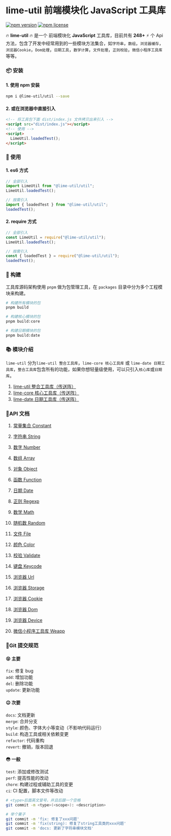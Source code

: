 # lime-util 前端模块化 JavaScript 工具库

[![npm version](https://img.shields.io/npm/v/xe-utils.svg?style=flat-square)](https://github.com/qq575792372/lime-util)
[![npm license](https://img.shields.io/github/license/mashape/apistatus.svg)](LICENSE)

🔥 **lime-util** 🔥 是一个 前端模块化 **JavaScript** 工具库，目前共有 **248+** ⚡️ 个 Api 方法，包含了开发中经常用到的一些模块方法集合，如`字符串`，`数组`，`浏览器缓存`，`浏览器Cookie`，`Dom处理`，`日期工具`，`数学计算`，`文件处理`，`正则校验`，`微信小程序工具库`等等。

### 📦 安装

#### 1. 使用 npm 安装

```bash
npm i @lime-util/util --save
```

#### 2. 或在浏览器中直接引入

```html
<!-- 将工具包下面 dist/index.js 文件拷贝出来引入 -->
<script src="dist/index.js"></script>
<!-- 使用 -->
<script>
  LimeUtil.loadedTest();
</script>
```

### 🎨 使用

#### 1. es6 方式

```javascript
// 全部引入
import LimeUtil from "@lime-util/util";
LimeUtil.loadedTest();

// 按需引入
import { loadedTest } from "@lime-util/util";
loadedTest();
```

#### 2. require 方式

```javascript
// 全部引入
const LimeUtil = require("@lime-util/util");
LimeUtil.loadedTest();

// 按需引入
const { loadedTest } = require("@lime-util/util");
loadedTest();
```

### 🔨 构建

工具库源码架构使用 `pnpm` 做为包管理工具，在 `packages` 目录中分为多个工程模块来构建。

```bash
# 构建所有模块的包
pnpm build

# 构建核心模块的包
pnpm build:core

# 构建日期模块的包
pnpm build:date
```

### 📚 模块介绍

`lime-util` 分为`lime-util 整合工具库`，`lime-core 核心工具库` 或 `lime-date 日期工具库`，`整合工具库`包含所有的功能，如果你想轻量级使用，可以只引入`核心库`或`日期库`。

1. [lime-util 整合工具库（传送阵）](https://github.com/qq575792372/lime-util)
2. [lime-core 核心工具库（传送阵）](https://github.com/qq575792372/lime-util/tree/master/packages/core)
3. [lime-date 日期工具库（传送阵）](https://github.com/qq575792372/lime-util/tree/master/packages/date)

### 📝API 文档

1. [常量集合 Constant](https://github.com/qq575792372/lime-util/blob/master/doc/constants.md)

2. [字符串 String](https://github.com/qq575792372/lime-util/blob/master/doc/string.md)

3. [数字 Number](https://github.com/qq575792372/lime-util/blob/master/doc/number.md)
4. [数组 Array](https://github.com/qq575792372/lime-util/blob/master/doc/array.md)
5. [对象 Object](https://github.com/qq575792372/lime-util/blob/master/doc/object.md)
6. [函数 Function](https://github.com/qq575792372/lime-util/blob/master/doc/function.md)

7. [日期 Date](https://github.com/qq575792372/lime-util/blob/master/doc/date.md)
8. [正则 Regexp](https://github.com/qq575792372/lime-util/blob/master/doc/regexp.md)

9. [数学 Math](https://github.com/qq575792372/lime-util/blob/master/doc/math.md)

10. [随机数 Random](https://github.com/qq575792372/lime-util/blob/master/doc/random.md)

11. [文件 File](https://github.com/qq575792372/lime-util/blob/master/doc/file.md)

12. [颜色 Color](https://github.com/qq575792372/lime-util/blob/master/doc/color.md)

13. [校验 Validate](https://github.com/qq575792372/lime-util/blob/master/doc/validate.md)

14. [键盘 Keycode](https://github.com/qq575792372/lime-util/blob/master/doc/keycode.md)

15. [浏览器 Url](https://github.com/qq575792372/lime-util/blob/master/doc/browser-url.md)
16. [浏览器 Storage](https://github.com/qq575792372/lime-util/blob/master/doc/browser-storage.md)
17. [浏览器 Cookie](https://github.com/qq575792372/lime-util/blob/master/doc/browser-cookie.md)
18. [浏览器 Dom](https://github.com/qq575792372/lime-util/blob/master/doc/browser-dom.md)
19. [浏览器 Device](https://github.com/qq575792372/lime-util/blob/master/doc/browser-device.md)

20. [微信小程序工具库 Weapp](https://github.com/qq575792372/lime-util/blob/master/doc/weapp.md)

### 🔖Git 提交规范

#### 😝 主要

`fix`: 修复 bug  
`add`: 增加功能  
`del`: 删除功能  
`update`: 更新功能

#### 😉 次要

`docs`: 文档更新  
`merge`: 合并分支  
`style`: 颜色、字体大小等变动（不影响代码运行）  
`build`: 构造工具或相关依赖变更  
`refactor`: 代码重构  
`revert`: 撤销，版本回退

#### 😳 一般

`test`: 添加或修改测试  
`perf`: 提高性能的改动  
`chore`: 构建过程或辅助工具的变更  
`ci`: CI 配置，脚本文件等改动

```bash
# <type>后面英文冒号，并且后跟一个空格
git commit -m <type>(<scope>): <description>

# 举个栗子
git commit -m 'fix: 修复了xxx问题'
git commit -m 'fix(string): 修复了string工具类的xxx问题'
git commit -m 'docs: 更新了字符串模块文档'
```
